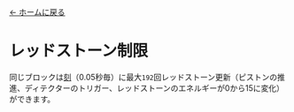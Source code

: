[← ホームに戻る](../)
# レッドストーン制限

同じブロックは[刻](https://minecraft.fandom.com/ja/wiki/刻)（0.05秒毎）に最大`192`回レッドストーン更新（ピストンの推進、ディテクターのトリガー、レッドストーンのエネルギーが0から15に変化）ができます。
